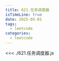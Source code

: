 ```yaml
---
title: 621.任务调度器
isTimeLine: true
date: 2025-05-01
tags:
  - leetcode
categories:
  - leetcode
---
```


<<< ./621.任务调度器.js
